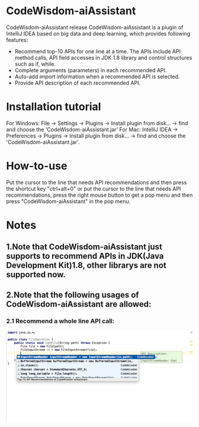 # CodeWisdom-aiAssistant
CodeWisdom-aiAssistant release
CodeWisdom-aiAssistant is a plugin of IntelliJ IDEA based on big data and deep learning, which provides following features:
* Recommend top-10 APIs for one line at a time. The APIs include API method calls, API field accesses in JDK 1.8 library and control structures such as if, while.
* Complete arguments (parameters) in each recommended API.
* Auto-add import information when a recommended API is selected.
* Provide API description of each recommended API.

# Installation tutorial
For Windows: File -> Settings -> Plugins -> Install plugin from disk... -> find and choose the 'CodeWisdom-aiAssistant.jar'
For Mac: IntelliJ IDEA -> Preferences -> Plugins -> Install plugin from disk... -> find and choose the 'CodeWisdom-aiAssistant.jar'.
# How-to-use
Put the cursor to the line that needs API recommendations and then press the shortcut key "ctrl+alt+0" or put the cursor to the line that needs API recommendations, press the right mouse button to get a pop menu and then press "CodeWisdom-aiAssistant" in the pop menu.
# Notes
## 1.Note that CodeWisdom-aiAssistant just supports to recommend APIs in JDK(Java Development Kit)1.8, other librarys are not supported now.
## 2.Note that the following usages of CodeWisdom-aiAssistant are allowed:
### 2.1 Recommend a whole line API call:
![image](https://github.com/FudanSELab/CodeWisdom-aiAssistant/blob/master/Notes/one_line_code_note.jpg)

